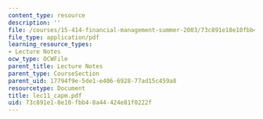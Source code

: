 ```yaml
---
content_type: resource
description: ''
file: /courses/15-414-financial-management-summer-2003/73c891e18e10fbb48a44424e81f0222f_lec11_capm.pdf
file_type: application/pdf
learning_resource_types:
- Lecture Notes
ocw_type: OCWFile
parent_title: Lecture Notes
parent_type: CourseSection
parent_uid: 17794f9e-5de1-e406-6928-77ad15c459a8
resourcetype: Document
title: lec11_capm.pdf
uid: 73c891e1-8e10-fbb4-8a44-424e81f0222f
---
```

